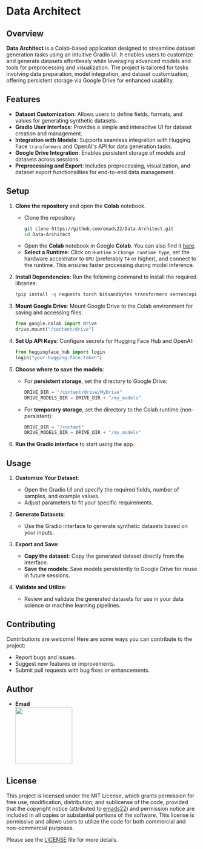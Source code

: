
# Data Architect

## Overview
**Data Architect** is a Colab-based application designed to streamline dataset generation tasks using an intuitive Gradio UI. It enables users to customize and generate datasets effortlessly while leveraging advanced models and tools for preprocessing and visualization. The project is tailored for tasks involving data preparation, model integration, and dataset customization, offering persistent storage via Google Drive for enhanced usability.

## Features
- **Dataset Customization**: Allows users to define fields, formats, and values for generating synthetic datasets.
- **Gradio User Interface**: Provides a simple and interactive UI for dataset creation and management.
- **Integration with Models**: Supports seamless integration with Hugging Face `transformers` and OpenAI's API for data generation tasks.
- **Google Drive Integration**: Enables persistent storage of models and datasets across sessions.
- **Preprocessing and Export**: Includes preprocessing, visualization, and dataset export functionalities for end-to-end data management.

## Setup 

1. **Clone the repository** and open the **Colab** notebook.
   - Clone the repository 
     ```bash
     git clone https://github.com/emads22/Data-Architect.git
     cd Data-Architect
     ```
   - Open the **Colab** notebook in Google **Colab**. You can also find it [here](https://colab.research.google.com/drive/1ixzyRIIH_tkyF8zKJaQxGyW3CaMjsUZF).
   - **Select a Runtime**:
    Click on `Runtime` > `Change runtime type`, set the hardware accelerator to `GPU` (preferably `T4` or higher), and connect to the runtime. This ensures faster processing during model inference.

2. **Install Dependencies**:
   Run the following command to install the required libraries:
   ```bash
   !pip install -q requests torch bitsandbytes transformers sentencepiece accelerate openai httpx==0.27.2 gradio
   ```
3. **Mount Google Drive**:
   Mount Google Drive to the Colab environment for saving and accessing files:
   ```python
   from google.colab import drive
   drive.mount("/content/drive")
   ```
4. **Set Up API Keys**:
   Configure secrets for Hugging Face Hub and OpenAI:
   ```python
   from huggingface_hub import login
   login("your-hugging-face-token")
   ```
5. **Choose where to save the models**:
   - For **persistent storage**, set the directory to Google Drive:
     ```python
     DRIVE_DIR = "/content/drive/MyDrive"
     DRIVE_MODELS_DIR = DRIVE_DIR + "/my_models"
     ```
   - For **temporary storage**, set the directory to the Colab runtime (non-persistent):
     ```python
     DRIVE_DIR = "/content"
     DRIVE_MODELS_DIR = DRIVE_DIR + "/my_models"
     ```
6. **Run the Gradio interface** to start using the app.

## Usage
1. **Customize Your Dataset**:
   - Open the Gradio UI and specify the required fields, number of samples, and example values.
   - Adjust parameters to fit your specific requirements.

2. **Generate Datasets**:
   - Use the Gradio interface to generate synthetic datasets based on your inputs.

3. **Export and Save**:
   - **Copy the dataset**: Copy the generated dataset directly from the interface.
   - **Save the models**: Save models persistently to Google Drive for reuse in future sessions.

4. **Validate and Utilize**:
   - Review and validate the generated datasets for use in your data science or machine learning pipelines.

## Contributing
Contributions are welcome! Here are some ways you can contribute to the project:
- Report bugs and issues.
- Suggest new features or improvements.
- Submit pull requests with bug fixes or enhancements.

## Author
- **Emad**  
  [<img src="https://img.shields.io/badge/GitHub-Profile-blue?logo=github" width="150">](https://github.com/emads22)

## License
This project is licensed under the MIT License, which grants permission for free use, modification, distribution, and sublicense of the code, provided that the copyright notice (attributed to [emads22](https://github.com/emads22)) and permission notice are included in all copies or substantial portions of the software. This license is permissive and allows users to utilize the code for both commercial and non-commercial purposes.

Please see the [LICENSE](LICENSE) file for more details.
